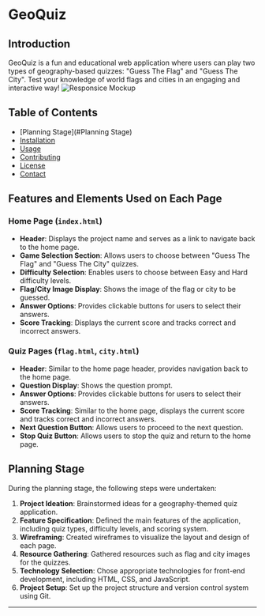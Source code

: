 # GeoQuiz


## Introduction

GeoQuiz is a fun and educational web application where users can play two types of geography-based quizzes: "Guess The Flag" and "Guess The City". Test your knowledge of world flags and cities in an engaging and interactive way!
![Responsice Mockup](https://ui.dev/amiresponsive?url=https://ellisrobertsx.github.io/GeoQuiz/)
## Table of Contents

- [Planning Stage](#Planning Stage)
- [Installation](#installation)
- [Usage](#usage)
- [Contributing](#contributing)
- [License](#license)
- [Contact](#contact)

## Features and Elements Used on Each Page

### Home Page (`index.html`)

- **Header**: Displays the project name and serves as a link to navigate back to the home page.
- **Game Selection Section**: Allows users to choose between "Guess The Flag" and "Guess The City" quizzes.
- **Difficulty Selection**: Enables users to choose between Easy and Hard difficulty levels.
- **Flag/City Image Display**: Shows the image of the flag or city to be guessed.
- **Answer Options**: Provides clickable buttons for users to select their answers.
- **Score Tracking**: Displays the current score and tracks correct and incorrect answers.

### Quiz Pages (`flag.html`, `city.html`)

- **Header**: Similar to the home page header, provides navigation back to the home page.
- **Question Display**: Shows the question prompt.
- **Answer Options**: Provides clickable buttons for users to select their answers.
- **Score Tracking**: Similar to the home page, displays the current score and tracks correct and incorrect answers.
- **Next Question Button**: Allows users to proceed to the next question.
- **Stop Quiz Button**: Allows users to stop the quiz and return to the home page.

## Planning Stage

During the planning stage, the following steps were undertaken:

1. **Project Ideation**: Brainstormed ideas for a geography-themed quiz application.
2. **Feature Specification**: Defined the main features of the application, including quiz types, difficulty levels, and scoring system.
3. **Wireframing**: Created wireframes to visualize the layout and design of each page.
4. **Resource Gathering**: Gathered resources such as flag and city images for the quizzes.
5. **Technology Selection**: Chose appropriate technologies for front-end development, including HTML, CSS, and JavaScript.
6. **Project Setup**: Set up the project structure and version control system using Git.

---